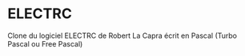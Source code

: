# ELECTRC
Clone du logiciel ELECTRC de Robert La Capra écrit en Pascal (Turbo Pascal ou Free Pascal)
